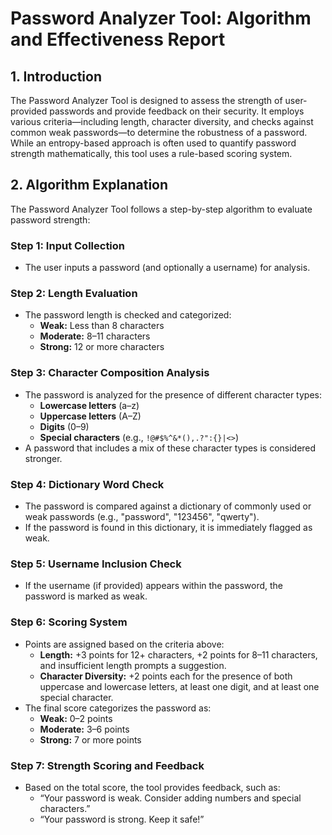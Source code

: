 # Password Analyzer Tool: Algorithm and Effectiveness Report

## 1. Introduction
The Password Analyzer Tool is designed to assess the strength of user-provided passwords and provide feedback on their security. It employs various criteria—including length, character diversity, and checks against common weak passwords—to determine the robustness of a password. While an entropy-based approach is often used to quantify password strength mathematically, this tool uses a rule-based scoring system.

## 2. Algorithm Explanation
The Password Analyzer Tool follows a step-by-step algorithm to evaluate password strength:

### **Step 1: Input Collection**
- The user inputs a password (and optionally a username) for analysis.

### **Step 2: Length Evaluation**
- The password length is checked and categorized:
  - **Weak:** Less than 8 characters
  - **Moderate:** 8–11 characters
  - **Strong:** 12 or more characters

### **Step 3: Character Composition Analysis**
- The password is analyzed for the presence of different character types:
  - **Lowercase letters** (a–z)
  - **Uppercase letters** (A–Z)
  - **Digits** (0–9)
  - **Special characters** (e.g., `!@#$%^&*(),.?":{}|<>`)
- A password that includes a mix of these character types is considered stronger.

### **Step 4: Dictionary Word Check**
- The password is compared against a dictionary of commonly used or weak passwords (e.g., "password", "123456", "qwerty").
- If the password is found in this dictionary, it is immediately flagged as weak.

### **Step 5: Username Inclusion Check**
- If the username (if provided) appears within the password, the password is marked as weak.

### **Step 6: Scoring System**
- Points are assigned based on the criteria above:
  - **Length:** +3 points for 12+ characters, +2 points for 8–11 characters, and insufficient length prompts a suggestion.
  - **Character Diversity:** +2 points each for the presence of both uppercase and lowercase letters, at least one digit, and at least one special character.
- The final score categorizes the password as:
  - **Weak:** 0–2 points
  - **Moderate:** 3–6 points
  - **Strong:** 7 or more points

### **Step 7: Strength Scoring and Feedback**
- Based on the total score, the tool provides feedback, such as:
  - “Your password is weak. Consider adding numbers and special characters.”
  - “Your password is strong. Keep it safe!”
